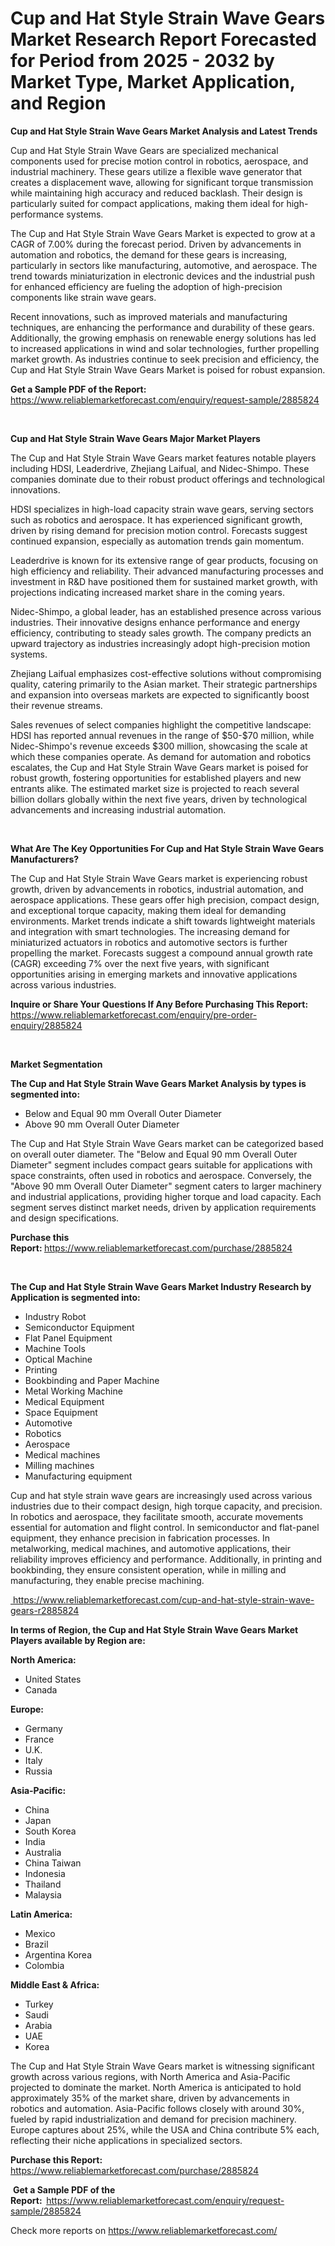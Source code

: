 <p><h1>Cup and Hat Style Strain Wave Gears Market Research Report Forecasted for Period from 2025 -  2032 by Market Type, Market Application, and Region</h1></p><p><strong>Cup and Hat Style Strain Wave Gears Market Analysis and Latest Trends</strong></p>
<p><p>Cup and Hat Style Strain Wave Gears are specialized mechanical components used for precise motion control in robotics, aerospace, and industrial machinery. These gears utilize a flexible wave generator that creates a displacement wave, allowing for significant torque transmission while maintaining high accuracy and reduced backlash. Their design is particularly suited for compact applications, making them ideal for high-performance systems.</p><p>The Cup and Hat Style Strain Wave Gears Market is expected to grow at a CAGR of 7.00% during the forecast period. Driven by advancements in automation and robotics, the demand for these gears is increasing, particularly in sectors like manufacturing, automotive, and aerospace. The trend towards miniaturization in electronic devices and the industrial push for enhanced efficiency are fueling the adoption of high-precision components like strain wave gears.</p><p>Recent innovations, such as improved materials and manufacturing techniques, are enhancing the performance and durability of these gears. Additionally, the growing emphasis on renewable energy solutions has led to increased applications in wind and solar technologies, further propelling market growth. As industries continue to seek precision and efficiency, the Cup and Hat Style Strain Wave Gears Market is poised for robust expansion.</p></p>
<p><strong>Get a Sample PDF of the Report:&nbsp;</strong> <a href="https://www.reliablemarketforecast.com/enquiry/request-sample/2885824?utm_campaign=2315&utm_medium=2&utm_source=Github&utm_content=ia&utm_term=13032025&utm_id=cup-and-hat-style-strain-wave-gears">https://www.reliablemarketforecast.com/enquiry/request-sample/2885824</a></p>
<p>&nbsp;</p>
<p><strong>Cup and Hat Style Strain Wave Gears Major Market Players</strong></p>
<p><p>The Cup and Hat Style Strain Wave Gears market features notable players including HDSI, Leaderdrive, Zhejiang Laifual, and Nidec-Shimpo. These companies dominate due to their robust product offerings and technological innovations.</p><p>HDSI specializes in high-load capacity strain wave gears, serving sectors such as robotics and aerospace. It has experienced significant growth, driven by rising demand for precision motion control. Forecasts suggest continued expansion, especially as automation trends gain momentum.</p><p>Leaderdrive is known for its extensive range of gear products, focusing on high efficiency and reliability. Their advanced manufacturing processes and investment in R&D have positioned them for sustained market growth, with projections indicating increased market share in the coming years.</p><p>Nidec-Shimpo, a global leader, has an established presence across various industries. Their innovative designs enhance performance and energy efficiency, contributing to steady sales growth. The company predicts an upward trajectory as industries increasingly adopt high-precision motion systems.</p><p>Zhejiang Laifual emphasizes cost-effective solutions without compromising quality, catering primarily to the Asian market. Their strategic partnerships and expansion into overseas markets are expected to significantly boost their revenue streams.</p><p>Sales revenues of select companies highlight the competitive landscape: HDSI has reported annual revenues in the range of $50-$70 million, while Nidec-Shimpo's revenue exceeds $300 million, showcasing the scale at which these companies operate. As demand for automation and robotics escalates, the Cup and Hat Style Strain Wave Gears market is poised for robust growth, fostering opportunities for established players and new entrants alike. The estimated market size is projected to reach several billion dollars globally within the next five years, driven by technological advancements and increasing industrial automation.</p></p>
<p>&nbsp;</p>
<p><strong>What Are The Key Opportunities For Cup and Hat Style Strain Wave Gears Manufacturers?</strong></p>
<p><p>The Cup and Hat Style Strain Wave Gears market is experiencing robust growth, driven by advancements in robotics, industrial automation, and aerospace applications. These gears offer high precision, compact design, and exceptional torque capacity, making them ideal for demanding environments. Market trends indicate a shift towards lightweight materials and integration with smart technologies. The increasing demand for miniaturized actuators in robotics and automotive sectors is further propelling the market. Forecasts suggest a compound annual growth rate (CAGR) exceeding 7% over the next five years, with significant opportunities arising in emerging markets and innovative applications across various industries.</p></p>
<p><strong>Inquire or Share Your Questions If Any Before Purchasing This Report:</strong> <a href="https://www.reliablemarketforecast.com/enquiry/pre-order-enquiry/2885824?utm_campaign=2315&utm_medium=2&utm_source=Github&utm_content=ia&utm_term=13032025&utm_id=cup-and-hat-style-strain-wave-gears">https://www.reliablemarketforecast.com/enquiry/pre-order-enquiry/2885824</a></p>
<p>&nbsp;</p>
<p><strong>Market Segmentation</strong></p>
<p><strong>The Cup and Hat Style Strain Wave Gears Market Analysis by types is segmented into:</strong></p>
<p><ul><li>Below and Equal 90 mm Overall Outer Diameter</li><li>Above 90 mm Overall Outer Diameter</li></ul></p>
<p><p>The Cup and Hat Style Strain Wave Gears market can be categorized based on overall outer diameter. The "Below and Equal 90 mm Overall Outer Diameter" segment includes compact gears suitable for applications with space constraints, often used in robotics and aerospace. Conversely, the "Above 90 mm Overall Outer Diameter" segment caters to larger machinery and industrial applications, providing higher torque and load capacity. Each segment serves distinct market needs, driven by application requirements and design specifications.</p></p>
<p><strong>Purchase this Report:&nbsp;</strong><a href="https://www.reliablemarketforecast.com/purchase/2885824?utm_campaign=2315&utm_medium=2&utm_source=Github&utm_content=ia&utm_term=13032025&utm_id=cup-and-hat-style-strain-wave-gears">https://www.reliablemarketforecast.com/purchase/2885824</a></p>
<p>&nbsp;</p>
<p><strong>The Cup and Hat Style Strain Wave Gears Market Industry Research by Application is segmented into:</strong></p>
<p><ul><li>Industry Robot</li><li>Semiconductor Equipment</li><li>Flat Panel Equipment</li><li>Machine Tools</li><li>Optical Machine</li><li>Printing</li><li>Bookbinding and Paper Machine</li><li>Metal Working Machine</li><li>Medical Equipment</li><li>Space Equipment</li><li>Automotive</li><li>Robotics</li><li>Aerospace</li><li>Medical machines</li><li>Milling machines</li><li>Manufacturing equipment</li></ul></p>
<p><p>Cup and hat style strain wave gears are increasingly used across various industries due to their compact design, high torque capacity, and precision. In robotics and aerospace, they facilitate smooth, accurate movements essential for automation and flight control. In semiconductor and flat-panel equipment, they enhance precision in fabrication processes. In metalworking, medical machines, and automotive applications, their reliability improves efficiency and performance. Additionally, in printing and bookbinding, they ensure consistent operation, while in milling and manufacturing, they enable precise machining.</p></p>
<p><a href="https://www.reliablemarketforecast.com/cup-and-hat-style-strain-wave-gears-r2885824?utm_campaign=2315&utm_medium=2&utm_source=Github&utm_content=ia&utm_term=13032025&utm_id=cup-and-hat-style-strain-wave-gears">&nbsp;https://www.reliablemarketforecast.com/cup-and-hat-style-strain-wave-gears-r2885824</a></p>
<p><strong>In terms of Region, the Cup and Hat Style Strain Wave Gears Market Players available by Region are:</strong></p>
<p>
    <p> <strong> North America: </strong>
        <ul>
            <li>United States</li>
            <li>Canada</li>
        </ul>
        </p> 
    <p> <strong> Europe: </strong>
        <ul>
            <li>Germany</li>
            <li>France</li>
            <li>U.K.</li>
            <li>Italy</li>
            <li>Russia</li>
        </ul>
        </p> 
    <p> <strong> Asia-Pacific: </strong>
        <ul>
            <li>China</li>
            <li>Japan</li>
            <li>South Korea</li>
            <li>India</li>
            <li>Australia</li>
            <li>China Taiwan</li>
            <li>Indonesia</li>
            <li>Thailand</li>
            <li>Malaysia</li>
        </ul>
        </p> 
    <p> <strong> Latin America: </strong>
        <ul>
            <li>Mexico</li>
            <li>Brazil</li>
            <li>Argentina Korea</li>
            <li>Colombia</li>
        </ul>
        </p> 
    <p> <strong> Middle East & Africa: </strong>
        <ul>
            <li>Turkey</li>
            <li>Saudi</li>
            <li>Arabia</li>
            <li>UAE</li>
            <li>Korea</li>
        </ul>
    </p>
    </p>
<p><p>The Cup and Hat Style Strain Wave Gears market is witnessing significant growth across various regions, with North America and Asia-Pacific projected to dominate the market. North America is anticipated to hold approximately 35% of the market share, driven by advancements in robotics and automation. Asia-Pacific follows closely with around 30%, fueled by rapid industrialization and demand for precision machinery. Europe captures about 25%, while the USA and China contribute 5% each, reflecting their niche applications in specialized sectors.</p></p>
<p><strong>Purchase this Report: </strong><a href="https://www.reliablemarketforecast.com/purchase/2885824?utm_campaign=2315&utm_medium=2&utm_source=Github&utm_content=ia&utm_term=13032025&utm_id=cup-and-hat-style-strain-wave-gears">https://www.reliablemarketforecast.com/purchase/2885824</a></p>
<p>&nbsp;<strong>Get a Sample PDF of the Report:&nbsp;&nbsp;</strong><a href="https://www.reliablemarketforecast.com/enquiry/request-sample/2885824?utm_campaign=2315&utm_medium=2&utm_source=Github&utm_content=ia&utm_term=13032025&utm_id=cup-and-hat-style-strain-wave-gears">https://www.reliablemarketforecast.com/enquiry/request-sample/2885824</a></p>
<p><strong></strong></p>
<p>Check more reports on <a href="https://www.reliablemarketforecast.com/?utm_campaign=2315&utm_medium=2&utm_source=Github&utm_content=ia&utm_term=13032025&utm_id=cup-and-hat-style-strain-wave-gears">https://www.reliablemarketforecast.com/</a></p>